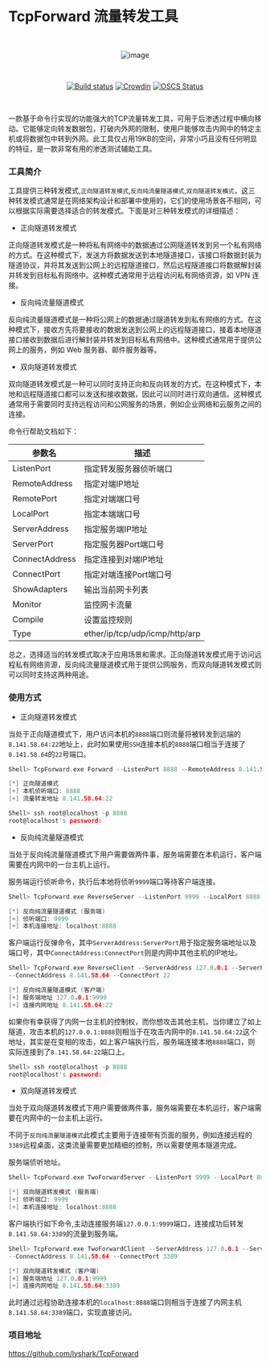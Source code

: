 # TcpForward 流量转发工具

<br>

<div align=center>

![image](https://user-images.githubusercontent.com/52789403/226499917-86beab49-131b-4d78-805f-07e9c40a6364.png)

<br>

[![Build status](https://cdn.lyshark.com/archive/LyScript/build.svg)](https://github.com/lyshark/LyMemory) [![Crowdin](https://cdn.lyshark.com/archive/LyScript/email.svg)](mailto:me@lyshark.com)  [![OSCS Status](https://cdn.lyshark.com/archive/LyScript/OSCS.svg)](https://www.lyshark.com)

</div>

<br>

一款基于命令行实现的功能强大的TCP流量转发工具，可用于后渗透过程中横向移动。它能够定向转发数据包，打破内外网的限制，使用户能够攻击内网中的特定主机或将数据包中转到外网。此工具仅占用19KB的空间，非常小巧且没有任何明显的特征，是一款非常有用的渗透测试辅助工具。

### 工具简介

工具提供三种转发模式,`正向隧道转发模式`,`反向纯流量隧道模式`,`双向隧道转发模式`，这三种转发模式通常是在网络架构设计和部署中使用的，它们的使用场景各不相同，可以根据实际需要选择适合的转发模式。下面是对三种转发模式的详细描述：

 - 正向隧道转发模式

正向隧道转发模式是一种将私有网络中的数据通过公网隧道转发到另一个私有网络的方式。在这种模式下，发送方将数据发送到本地隧道接口，该接口将数据封装为隧道协议，并将其发送到公网上的远程隧道接口，然后远程隧道接口将数据解封装并转发到目标私有网络中。这种模式通常用于远程访问私有网络资源，如 VPN 连接。

 - 反向纯流量隧道模式
 
 反向纯流量隧道模式是一种将公网上的数据通过隧道转发到私有网络的方式。在这种模式下，接收方先将要接收的数据发送到公网上的远程隧道接口，接着本地隧道接口接收到数据后进行解封装并转发到目标私有网络中。这种模式通常用于提供公网上的服务，例如 Web 服务器、邮件服务器等。
 
 - 双向隧道转发模式
 
 双向隧道转发模式是一种可以同时支持正向和反向转发的方式。在这种模式下，本地和远程隧道接口都可以发送和接收数据，因此可以同时进行双向通信。这种模式通常用于需要同时支持远程访问和公网服务的场景，例如企业网络和云服务之间的连接。
 
命令行帮助文档如下：

| 参数名 | 描述 |
| --- | --- |
| ListenPort | 指定转发服务器侦听端口 |
| RemoteAddress | 指定对端IP地址 |
| RemotePort | 指定对端端口号 |
| LocalPort | 指定本端端口号 |
| ServerAddress | 指定服务端IP地址 |
| ServerPort | 指定服务器Port端口号 |
| ConnectAddress | 指定连接到对端IP地址 |
| ConnectPort | 指定对端连接Port端口号 |
| ShowAdapters | 输出当前网卡列表 |
| Monitor | 监控网卡流量 |
| Compile | 设置监控规则 |
| Type | ether/ip/tcp/udp/icmp/http/arp |

总之，选择适当的转发模式取决于应用场景和需求。正向隧道转发模式用于访问远程私有网络资源，反向纯流量隧道模式用于提供公网服务，而双向隧道转发模式则可以同时支持这两种用途。

### 使用方式

 - 正向隧道转发模式
 
当处于正向隧道模式下，用户访问本机的`8888`端口则流量将被转发到远端的`8.141.58.64:22`地址上，此时如果使用`SSH`连接本机的`8888`端口相当于连接了`8.141.58.64`的`22`号端口。
 ```C
Shell> TcpForward.exe Forward --ListenPort 8888 --RemoteAddress 8.141.58.64 --RemotePort 22

[*] 正向隧道模式
[+] 本机侦听端口: 8888
[+] 流量转发地址 8.141.58.64:22

Shell> ssh root@localhost -p 8888
root@localhost's password:
 ```
 
  - 反向纯流量隧道模式

当处于反向纯流量隧道模式下用户需要做两件事，服务端需要在本机运行，客户端需要在内网中的一台主机上运行。

服务端运行侦听命令，执行后本地将侦听`9999`端口等待客户端连接。
```C
Shell> TcpForward.exe ReverseServer --ListenPort 9999 --LocalPort 8888

[*] 反向纯流量隧道模式 (服务端)
[+] 侦听端口: 9999
[+] 本机连接地址: localhost:8888
```
客户端运行反弹命令，其中`ServerAddress:ServerPort`用于指定服务端地址以及端口号，其中`ConnectAddress:ConnectPort`则是内网中其他主机的IP地址。
```C
Shell> TcpForward.exe ReverseClient --ServerAddress 127.0.0.1 --ServerPort 9999 \
--ConnectAddress 8.141.58.64 --ConnectPort 22

[*] 反向纯流量隧道模式 (客户端)
[+] 服务端地址 127.0.0.1:9999
[+] 连接内网地址 8.141.58.64:22
```
如果你有幸获得了内网一台主机的控制权，而你想攻击其他主机，当你建立了如上隧道，攻击本机的`127.0.0.1:8888`则相当于在攻击内网中的`8.141.58.64:22`这个地址，其实是在变相的攻击，如上客户端执行后，服务端连接本地`8888`端口，则实际连接到了`8.141.58.64:22`端口上。
```C
Shell> ssh root@localhost -p 8888
root@localhost's password:
```

 - 双向隧道转发模式

当处于双向隧道转发模式下用户需要做两件事，服务端需要在本机运行，客户端需要在内网中的一台主机上运行。

不同于`反向纯流量隧道模式`此模式主要用于连接带有页面的服务，例如连接远程的`3389`远程桌面，这类流量需要更加精细的控制，所以需要使用本隧道完成。

服务端侦听地址。
```C
Shell> TcpForward.exe TwoForwardServer --ListenPort 9999 --LocalPort 8888

[*] 双向隧道转发模式 (服务端)
[+] 侦听端口: 9999
[+] 本机连接地址: localhost:8888
```

客户端执行如下命令,主动连接服务端`127.0.0.1:9999`端口，连接成功后转发`8.141.58.64:3389`的流量到服务端。
```C
Shell> TcpForward.exe TwoForwardClient --ServerAddress 127.0.0.1 --ServerPort 9999 \
--ConnectAddress 8.141.58.64 --ConnectPort 3389

[*] 双向隧道转发模式 (客户端)
[+] 服务端地址 127.0.0.1:9999
[+] 连接内网地址 8.141.58.64:3389
```
此时通过远程协助连接本机的`localhost:8888`端口则相当于连接了内网主机`8.141.58.64:3389`端口，实现直接访问。

### 项目地址

https://github.com/lyshark/TcpForward

